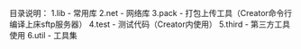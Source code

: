 目录说明：
1.lib - 常用库
2.net - 网络库
3.pack - 打包上传工具（Creator命令行编译上床sftp服务器）
4.test - 测试代码（Creator内使用）
5.third - 第三方工具使用
6.util - 工具集